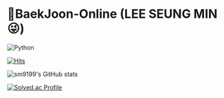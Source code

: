 # 🥈BaekJoon-Online (LEE SEUNG MIN😜)
![Python](https://img.shields.io/badge/Python-3776AB.svg?&style=for-the-badge&logo=Python&logoColor=white) 

[![Hits](https://hits.seeyoufarm.com/api/count/incr/badge.svg?url=https%3A%2F%2Fgithub.com%2Fsm9199%2FBaekJoon-Online&count_bg=%23FBC2EB&title_bg=%23A6C1EE&icon=&icon_color=%23CECDCD&title=hits&edge_flat=false)](https://hits.seeyoufarm.com)

![sm9199's GitHub stats](https://github-readme-stats.vercel.app/api?username=sm9199&show_icons=true&theme=dracula)

[![Solved.ac Profile](http://mazassumnida.wtf/api/v2/generate_badge?boj=sm9199)](https://solved.ac/sm9199/)
